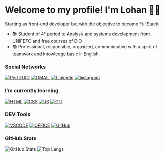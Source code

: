 # Welcome to my profile! I'm Lohan 👋🏻
Starting as front-end developer but with the objective to become FullStack.
- 📚 Student of 4° period to Analysis and systems development from UNIFETC and free courses of DIO.
- 📚 Professional, responsible, organized, communicative with a spirit of teamwork and knowledge basic in English.

### Social Networks

[![Perfil DIO](https://img.shields.io/badge/-My%20DIO%20Profile-30A3DC?style=for-the-badge)](https://www.dio.me/users/lohan_rosa21)
[![GMAIL](https://img.shields.io/badge/Gmail-D14836?style=for-the-badge&logo=gmail&logoColor=fff)](mailto:lohan.rosa21@gmail.com)
[![LinkedIn](https://img.shields.io/badge/LinkedIn-0077B5?style=for-the-badge&logo=linkedin&logoColor=fff)](https://www.linkedin.com/in/lohan-rosa/)
[![Instagram](https://img.shields.io/badge/Instagram-%23E4405F?style=for-the-badge&logo=instagram&logoColor=fff)](https://www.instagram.com/hey.lolo21k/)

### I’m currently learning

[![HTML](https://img.shields.io/badge/HTML5-E34F26?style=for-the-badge&logo=html5&logoColor=white)](https://github.com/Lohan-Rosa)
[![CSS](https://img.shields.io/badge/CSS3-1572B6?style=for-the-badge&logo=css3&logoColor=white)](https://github.com/Lohan-Rosa)
[![JS](https://img.shields.io/badge/JavaScript-F7DF1E?style=for-the-badge&logo=javascript&logoColor=black)](https://github.com/Lohan-Rosa)
[![GIT](https://img.shields.io/badge/GIT-e44c30?style=for-the-badge&logo=GIT&logoColor=white)](https://github.com/Lohan-Rosa)

### DEV Tools

[![VSCODE](https://img.shields.io/badge/VSCode-0078d4?style=for-the-badge&logo=VisualStudioCode&logoColor=white)](https://github.com/Lohan-Rosa)
[![OFFICE](https://img.shields.io/badge/OFFICE-d83b01?style=for-the-badge&logo=microsoftoffice&logoColor=white)](https://github.com/Lohan-Rosa)
[![GitHub](https://img.shields.io/badge/GitHub-000?style=for-the-badge&logo=github&logoColor=30A3DC)](https://github.com/Lohan-Rosa)

### GitHub Stats

![GitHub Stats](https://github-readme-stats.vercel.app/api?username=Lohan-Rosa&theme=transparent&bg_color=000&border_color=30A3DC&show_icons=true&icon_color=30A3DC&title_color=E94D5F&text_color=FFF)
![Top Langs](https://github-readme-stats-git-masterrstaa-rickstaa.vercel.app/api/top-langs/?username=Lohan-Rosa&layout=compact&bg_color=000&border_color=30A3DC&title_color=E94D5F&text_color=FFF)
